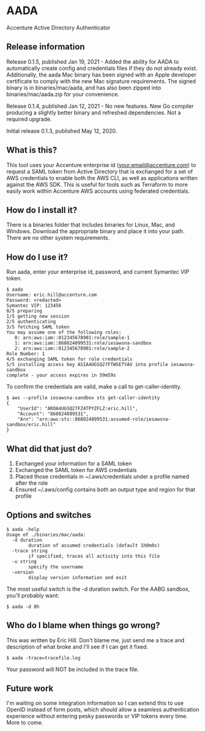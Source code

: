 # AADA
Accenture Active Directory Authenticator

## Release information
Release 0.1.5, published Jan 19, 2021 - Added the ability for AADA to 
automatically create config and credentials files if they do not already
exist.  Additionally, the aada Mac binary has been signed with an Apple
developer certificate to comply with the new Mac signature requirements.
The signed binary is in binaries/mac/aada, and has also been zipped into
binaries/mac/aada.zip for your convenience.

Release 0.1.4, published Jan 12, 2021 - No new features.  New Go compiler
producing a slightly better binary and refreshed dependencies.  Not a 
required upgrade.

Initial release 0.1.3, published May 12, 2020.

## What is this?
This tool uses your Accenture enterprise id (your.email@accenture.com) to 
request a SAML token from Active Directory that is exchanged for a set of
AWS credentials to enable both the AWS CLI, as well as applications written
against the AWS SDK.  This is useful for tools such as Terraform to more 
easily work within Accenture AWS accounts using federated credentials.

## How do I install it?
There is a binaries folder that includes binaries for Linux, Mac, and 
Windows.  Download the appropriate binary and place it into your path.
There are no other system requirements.

## How do I use it?
Run aada, enter your enterprise id, password, and current Symantec VIP
token.

```
$ aada
Username: eric.hill@accenture.com
Password: <redacted>
Symantec VIP: 123456
0/5 preparing
1/5 getting new session
2/5 authenticating
3/5 fetching SAML token
You may assume one of the following roles:
   0: arn:aws:iam::012345678901:role/sample-1
   1: arn:aws:iam::868024899531:role/iesawsna-sandbox
   2: arn:aws:iam::012345678901:role/sample-2
Role Number: 1
4/5 exchanging SAML token for role credentials
5/5 installing access key ASIA4UGSQ27FTWSETYAV into profile iesawsna-sandbox
complete - your access expires in 59m59s
```
To confirm the credentials are valid, make a call to get-caller-identity.
```
$ aws --profile iesawsna-sandbox sts get-caller-identity
{
    "UserId": "AROA4UGSQ27FZ4TPYZFLZ:eric.hill",
    "Account": "868024899531",
    "Arn": "arn:aws:sts::868024899531:assumed-role/iesawsna-sandbox/eric.hill"
}
```

## What did that just do?
1. Exchanged your information for a SAML token
2. Exchanged the SAML token for AWS credentials
3. Placed those credentials in ~/.aws/credentials under a profile named after the role
4. Ensured ~/.aws/config contains both an output type and region for that profile

## Options and switches
```
$ aada -help
Usage of ./binaries/mac/aada:
  -d duration
        duration of assumed credentials (default 1h0m0s)
  -trace string
        if specified, traces all activity into this file
  -u string
        specify the username
  -version
        display version information and exit
```
The most useful switch is the -d duration switch.  For the AABG sandbox, you'll
probably want:
```
$ aada -d 8h
```

## Who do I blame when things go wrong?
This was written by Eric Hill.  Don't blame me, just send me a trace and 
description of what broke and I'll see if I can get it fixed.
```
$ aada -trace=tracefile.log
```
Your password will NOT be included in the trace file.

## Future work
I'm waiting on some integration information so I can extend this to use
OpenID instead of form posts, which should allow a seamless authentication
experience without entering pesky passwords or VIP tokens every time.  More
to come.
